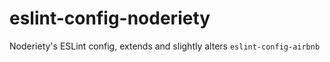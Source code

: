 # eslint-config-noderiety
Noderiety's ESLint config, extends and slightly alters `eslint-config-airbnb`
